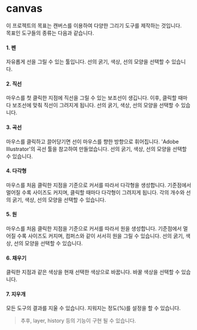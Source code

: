 # canvas
이 프로젝트의 목표는 캔버스를 이용하여 다양한 그리기 도구를 제작하는 것입니다.<br>
목표인 도구들의 종류는 다음과 같습니다.

#### 1. 펜
자유롭게 선을 그릴 수 있는 툴입니다. 선의 굵기, 색상, 선의 모양을 선택할 수 있습니다. 

#### 2. 직선
마우스를 첫 클릭한 지점에 직선을 그릴 수 있는 보조선이 생깁니다. 이후, 클릭할 때마다 보조선에 맞춰 직선이 그려지게 됩니다.
선의 굵기, 색상, 선의 모양을 선택할 수 있습니다.

#### 3. 곡선
마우스를 클릭하고 끌어당기면 선이 마우스를 향한 방향으로 휘어집니다. 'Adobe Illustrator'의 곡선 툴을 참고하여 만들었습니다. 선의 굵기, 색상, 선의 모양을 선택할 수 있습니다.

#### 4. 다각형
마우스를 처음 클릭한 지점을 기준으로 커서를 따라서 다각형을 생성합니다. 기준점에서 멀어질 수록 사이즈도 커지며, 클릭할 때마다 다각형이 그려지게 됩니다. 각의 개수와 선의 굵기, 색상, 선의 모양을 선택할 수 있습니다.

#### 5. 원
마우스를 처음 클릭한 지점을 기준으로 커서를 따라서 원을 생성합니다. 기준점에서 멀어질 수록 사이즈도 커지며, 컴퍼스와 같이 서서히 원을 그릴 수 있습니다. 선의 굵기, 색상, 선의 모양을 선택할 수 있습니다.

#### 6. 채우기
클릭한 지점과 같은 색상을 현재 선택한 색상으로 바꿉니다. 바꿀 색상을 선택할 수 있습니다.

#### 7. 지우개
모든 도구의 결과를 지울 수 있습니다. 지워지는 정도(%)를 설정을 할 수 있습니다.


> 추후, layer, history 등의 기능이 구현 될 수 있습니다.
